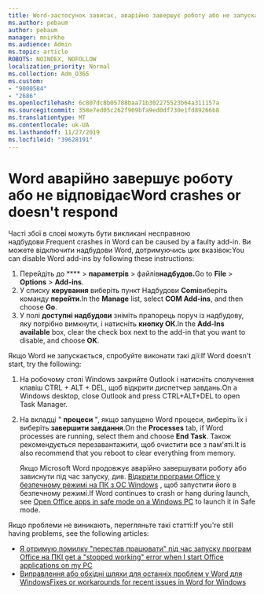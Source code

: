 ```yaml
---
title: Word-застосунок зависає, аварійно завершує роботу або не запускається
ms.author: pebaum
author: pebaum
manager: mnirkhe
ms.audience: Admin
ms.topic: article
ROBOTS: NOINDEX, NOFOLLOW
localization_priority: Normal
ms.collection: Adm_O365
ms.custom:
- "9000584"
- "2686"
ms.openlocfilehash: 6c807dc8b05788baa71b302275523b64a311157a
ms.sourcegitcommit: 358e7ed05c262f909bfa9ed0df730e1fd89266b8
ms.translationtype: MT
ms.contentlocale: uk-UA
ms.lasthandoff: 11/27/2019
ms.locfileid: "39628191"
---
```

# <a name="word-crashes-or-doesnt-respond"></a><span data-ttu-id="0db1a-102">Word аварійно завершує роботу або не відповідає</span><span class="sxs-lookup"><span data-stu-id="0db1a-102">Word crashes or doesn't respond</span></span>

<span data-ttu-id="0db1a-103">Часті збої в слові можуть бути викликані несправною надбудови.</span><span class="sxs-lookup"><span data-stu-id="0db1a-103">Frequent crashes in Word can be caused by a faulty add-in.</span></span> <span data-ttu-id="0db1a-104">Ви можете відключити надбудови Word, дотримуючись цих вказівок:</span><span class="sxs-lookup"><span data-stu-id="0db1a-104">You can disable Word add-ins by following these instructions:</span></span>

1. <span data-ttu-id="0db1a-105">Перейдіть до \*\*\*\* > **параметрів** > файлів**надбудов.**</span><span class="sxs-lookup"><span data-stu-id="0db1a-105">Go to **File** > **Options** > **Add-ins**.</span></span>
2. <span data-ttu-id="0db1a-106">У списку **керування** виберіть пункт Надбудови **Comі**виберіть команду **перейти**.</span><span class="sxs-lookup"><span data-stu-id="0db1a-106">In the **Manage** list, select **COM Add-ins**, and then choose **Go**.</span></span>
3. <span data-ttu-id="0db1a-107">У полі **доступні надбудови** зніміть прапорець поруч із надбудову, яку потрібно вимкнути, і натисніть **кнопку ОК**.</span><span class="sxs-lookup"><span data-stu-id="0db1a-107">In the **Add-Ins available** box, clear the check box next to the add-in that you want to disable, and choose **OK**.</span></span>

<span data-ttu-id="0db1a-108">Якщо Word не запускається, спробуйте виконати такі дії:</span><span class="sxs-lookup"><span data-stu-id="0db1a-108">If Word doesn't start, try the following:</span></span>

1.   <span data-ttu-id="0db1a-109">На робочому столі Windows закрийте Outlook і натисніть сполучення клавіш CTRL + ALT + DEL, щоб відкрити диспетчер завдань.</span><span class="sxs-lookup"><span data-stu-id="0db1a-109">On a Windows desktop, close Outlook and press CTRL+ALT+DEL to open Task Manager.</span></span> 
2. <span data-ttu-id="0db1a-110">На вкладці " **процеси** ", якщо запущено Word процеси, виберіть їх і виберіть **завершити завдання**.</span><span class="sxs-lookup"><span data-stu-id="0db1a-110">On the **Processes** tab, if Word processes are running, select them and choose **End Task**.</span></span> <span data-ttu-id="0db1a-111">Також рекомендується перезавантажити, щоб очистити все з пам'яті.</span><span class="sxs-lookup"><span data-stu-id="0db1a-111">It is also recommend that you reboot to clear everything from memory.</span></span>

    <span data-ttu-id="0db1a-112">Якщо Microsoft Word продовжує аварійно завершувати роботу або зависнути під час запуску, див. [Відкрити програми Office у безпечному режимі на ПК з ОС Windows](https://support.office.com/article/Open-Office-apps-in-safe-mode-on-a-Windows-PC-dedf944a-5f4b-4afb-a453-528af4f7ac72) , щоб запустити його в безпечному режимі.</span><span class="sxs-lookup"><span data-stu-id="0db1a-112">If Word continues to crash or hang during launch, see [Open Office apps in safe mode on a Windows PC](https://support.office.com/article/Open-Office-apps-in-safe-mode-on-a-Windows-PC-dedf944a-5f4b-4afb-a453-528af4f7ac72) to launch it in Safe mode.</span></span>

<span data-ttu-id="0db1a-113">Якщо проблеми не виникають, перегляньте такі статті:</span><span class="sxs-lookup"><span data-stu-id="0db1a-113">If you're still having problems, see the following articles:</span></span> 
- [<span data-ttu-id="0db1a-114">Я отримую помилку "перестав працювати" під час запуску програм Office на ПК</span><span class="sxs-lookup"><span data-stu-id="0db1a-114">I get a "stopped working" error when I start Office applications on my PC</span></span>](https://support.office.com/article/52bd7985-4e99-4a35-84c8-2d9b8301a2fa)
- [<span data-ttu-id="0db1a-115">Виправлення або обхідні шляхи для останніх проблем у Word для Windows</span><span class="sxs-lookup"><span data-stu-id="0db1a-115">Fixes or workarounds for recent issues in Word for Windows</span></span>](https://support.office.com/article/bf6bf17c-2807-4871-83ce-e337ae8f0b86)